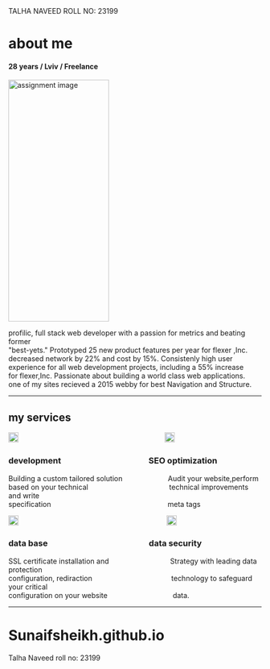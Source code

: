<!DOCTYPE html>
<html lang="en">
<head>
    <meta charset="UTF-8">
    <meta http-equiv="X-UA-Compatible" content="IE=edge">
    <meta name="viewport" content="width=device-width, initial-scale=1.0">
    <title>CSS ASSIGMENT    </title>
    <link href="css/styles.css" type="text/css" rel="stylesheet" />
    TALHA NAVEED
    ROLL NO: 23199
</head>
<body>
<h1>about me </h1>
<h4>28 years / Lviv / Freelance </h4>
<img src="..//My Assignments/assignment image.jfif" alt="assignment image " width="200" height="480">
<p>
profilic, full stack web developer with a passion for metrics and beating former <br>
"best-yets." Prototyped 25 new product features per year for flexer ,Inc. <br>
decreased network by 22% and cost by 15%. Consistenly high user <br>
experience for all web development projects, including a 55% increase <br>
for flexer,Inc. Passionate about building a world class web applications. <br>
one of my sites recieved a 2015 webby for best Navigation and Structure.
</p>
<hr>
<p>
<h2>my services</h2>
<img src="./davelopment icon.png" alt="development" height="20" width="20" > &nbsp;&nbsp;&nbsp;&nbsp;&nbsp;&nbsp;&nbsp;&nbsp;&nbsp;&nbsp;&nbsp;&nbsp;&nbsp;&nbsp;&nbsp;&nbsp;&nbsp;&nbsp; &nbsp;&nbsp;&nbsp;&nbsp;&nbsp;&nbsp;&nbsp;&nbsp;&nbsp;&nbsp;&nbsp; &nbsp;&nbsp;&nbsp;&nbsp;&nbsp;&nbsp;&nbsp;&nbsp;&nbsp;&nbsp;&nbsp;&nbsp;&nbsp;&nbsp;&nbsp;&nbsp;&nbsp;&nbsp;&nbsp;&nbsp;&nbsp;&nbsp;&nbsp;&nbsp;&nbsp;&nbsp;&nbsp;&nbsp;&nbsp; &nbsp;&nbsp;&nbsp;&nbsp;&nbsp;&nbsp;&nbsp;&nbsp;&nbsp;&nbsp;&nbsp; <img src="./seo icon.gif" alt="SEO" height="20" width="20">
<figcaption>
<h3>development &nbsp;&nbsp;&nbsp;&nbsp;&nbsp;&nbsp;&nbsp;&nbsp;&nbsp;&nbsp;&nbsp;&nbsp;&nbsp;&nbsp;&nbsp;&nbsp;&nbsp;&nbsp; &nbsp;&nbsp;&nbsp;&nbsp;&nbsp;&nbsp;&nbsp;&nbsp;&nbsp;&nbsp;&nbsp; &nbsp;&nbsp;&nbsp;&nbsp;&nbsp;&nbsp;&nbsp;&nbsp;&nbsp;&nbsp;&nbsp;&nbsp; SEO optimization</h3></figcaption>
Building a custom tailored solution &nbsp;&nbsp;&nbsp;&nbsp;&nbsp;&nbsp;&nbsp;&nbsp;&nbsp;&nbsp;&nbsp;&nbsp;&nbsp;&nbsp;&nbsp;&nbsp;&nbsp;&nbsp;&nbsp;&nbsp;&nbsp;       Audit your website,perform  <br>
based on your technical             &nbsp;&nbsp;&nbsp;&nbsp;&nbsp;&nbsp;&nbsp;&nbsp;&nbsp;&nbsp;&nbsp;&nbsp;&nbsp;&nbsp;&nbsp;&nbsp;&nbsp;&nbsp;&nbsp;&nbsp;&nbsp;&nbsp;&nbsp;&nbsp;&nbsp;&nbsp;&nbsp;&nbsp;&nbsp;&nbsp;&nbsp;&nbsp;&nbsp;&nbsp;&nbsp;&nbsp;&nbsp;&nbsp;&nbsp; technical improvements and write <br>
specification &nbsp;&nbsp;&nbsp;&nbsp;&nbsp;&nbsp;&nbsp;&nbsp;&nbsp;&nbsp;&nbsp;&nbsp;&nbsp;&nbsp;&nbsp;&nbsp;&nbsp;&nbsp;&nbsp;&nbsp;&nbsp;&nbsp;&nbsp;&nbsp;&nbsp;&nbsp;&nbsp;&nbsp;&nbsp;&nbsp;&nbsp;&nbsp;&nbsp;&nbsp;&nbsp;&nbsp;&nbsp;&nbsp;&nbsp;&nbsp;&nbsp;&nbsp;&nbsp;&nbsp;&nbsp;&nbsp;&nbsp;&nbsp;&nbsp;&nbsp;&nbsp;&nbsp;&nbsp;&nbsp;&nbsp;&nbsp;&nbsp; meta tags 
</p> 
<p>
    <img src="./database icon.png" alt="database" height="20" width="20">&nbsp;&nbsp;&nbsp;&nbsp;&nbsp;&nbsp;&nbsp;&nbsp;&nbsp;&nbsp;&nbsp;&nbsp;&nbsp;&nbsp;&nbsp;&nbsp;&nbsp;&nbsp; &nbsp;&nbsp;&nbsp;&nbsp;&nbsp;&nbsp;&nbsp;&nbsp;&nbsp;&nbsp;&nbsp; &nbsp;&nbsp;&nbsp;&nbsp;&nbsp;&nbsp;&nbsp;&nbsp;&nbsp;&nbsp;&nbsp;&nbsp;&nbsp;&nbsp;&nbsp;&nbsp;&nbsp;&nbsp;&nbsp;&nbsp;&nbsp;&nbsp;&nbsp;&nbsp;&nbsp;&nbsp;&nbsp;&nbsp;&nbsp; &nbsp;&nbsp;&nbsp;&nbsp;&nbsp;&nbsp;&nbsp;&nbsp;&nbsp;&nbsp;&nbsp; &nbsp; <img src="./data security icon.png" alt="data security" height="20" width="20">
<h3>data base &nbsp;&nbsp;&nbsp;&nbsp;&nbsp;&nbsp;&nbsp;&nbsp;&nbsp;&nbsp;&nbsp;&nbsp;&nbsp;&nbsp;&nbsp;&nbsp;&nbsp;&nbsp;&nbsp;&nbsp;&nbsp;&nbsp;&nbsp;&nbsp;&nbsp;&nbsp;&nbsp;&nbsp;&nbsp;&nbsp;&nbsp;&nbsp;&nbsp;&nbsp;&nbsp;&nbsp;&nbsp;&nbsp;&nbsp;&nbsp;&nbsp;&nbsp;&nbsp;&nbsp;&nbsp;&nbsp;&nbsp;&nbsp;&nbsp;&nbsp; data security</h3>
SSL certificate installation and &nbsp;&nbsp;&nbsp;&nbsp;&nbsp;&nbsp;&nbsp;&nbsp;&nbsp;&nbsp;&nbsp;&nbsp;&nbsp;&nbsp;&nbsp;&nbsp;&nbsp;&nbsp;&nbsp;&nbsp;&nbsp;&nbsp;&nbsp;&nbsp;&nbsp;&nbsp;&nbsp;&nbsp;&nbsp; Strategy with leading data protection <br>
configuration, rediraction &nbsp;&nbsp;&nbsp;&nbsp;&nbsp;&nbsp;&nbsp;&nbsp;&nbsp;&nbsp;&nbsp;&nbsp;&nbsp;&nbsp;&nbsp;&nbsp;&nbsp;&nbsp;&nbsp;&nbsp;&nbsp;&nbsp;&nbsp;&nbsp;&nbsp;&nbsp;&nbsp;&nbsp;&nbsp;&nbsp;&nbsp;&nbsp;&nbsp;&nbsp;&nbsp;&nbsp;&nbsp;&nbsp; technology to safeguard your critical <br>
configuration on your website &nbsp;&nbsp;&nbsp;&nbsp;&nbsp;&nbsp;&nbsp;&nbsp;&nbsp;&nbsp;&nbsp;&nbsp;&nbsp;&nbsp;&nbsp;&nbsp;&nbsp;&nbsp;&nbsp;&nbsp;&nbsp;&nbsp;&nbsp;&nbsp;&nbsp;&nbsp;&nbsp;&nbsp;&nbsp;&nbsp;&nbsp; data.
<hr>
</p>
</body>
</html>

# Sunaifsheikh.github.io
Talha Naveed roll no: 23199
